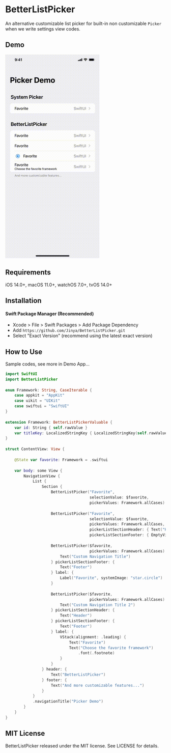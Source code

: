 # BetterListPicker

An alternative customizable list picker for built-in non customizable `Picker` when we write settings view codes.

## Demo

![Demo GIF](DEMO.gif)

## Requirements

iOS 14.0+, macOS 11.0+, watchOS 7.0+, tvOS 14.0+

## Installation

#### Swift Package Manager (Recommended)

- Xcode >  File > Swift Packages > Add Package Dependency
- Add `https://github.com/Jinya/BetterListPicker.git`
- Select "Exact Version" (recommend using the latest exact version)

## How to Use

Sample codes, see more in Demo App...
```swift
import SwiftUI
import BetterListPicker

enum Framework: String, CaseIterable {
    case appkit = "AppKit"
    case uikit = "UIKit"
    case swiftui = "SwiftUI"
}

extension Framework: BetterListPickerValuable {
    var id: String { self.rawValue }
    var titleKey: LocalizedStringKey { LocalizedStringKey(self.rawValue) }
}

struct ContentView: View {

    @State var favorite: Framework = .swiftui

    var body: some View {
        NavigationView {
            List {
                Section {
                    BetterListPicker("Favorite",
                                     selectionValue: $favorite,
                                     pickerValues: Framework.allCases)

                    BetterListPicker("Favorite",
                                     selectionValue: $favorite,
                                     pickerValues: Framework.allCases,
                                     pickerListSectionHeader: { Text("Header") },
                                     pickerListSectionFooter: { EmptyView() })

                    BetterListPicker($favorite,
                                     pickerValues: Framework.allCases) {
                        Text("Custom Navigation Title")
                    } pickerListSectionFooter: {
                        Text("Footer")
                    } label: {
                        Label("Favorite", systemImage: "star.circle")
                    }

                    BetterListPicker($favorite,
                                     pickerValues: Framework.allCases) {
                        Text("Custom Navigation Title 2")
                    } pickerListSectionHeader: {
                        Text("Header")
                    } pickerListSectionFooter: {
                        Text("Footer")
                    } label: {
                        VStack(alignment: .leading) {
                            Text("Favorite")
                            Text("Choose the favorite framework")
                                .font(.footnote)
                        }
                    }
                } header: {
                    Text("BetterListPicker")
                } footer: {
                    Text("And more customizable features...")
                }
            }
            .navigationTitle("Picker Demo")
        }
    }
}
```


## MIT License 

BetterListPicker released under the MIT license. See LICENSE for details.
